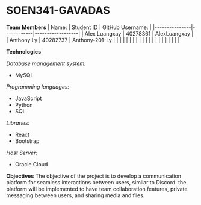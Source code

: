 # SOEN341-GAVADAS

**Team Members**
| Name:         | Student ID | GitHub Username: |
|---------------|------------|------------------|
| Alex Luangxay | 40278361   | AlexLuangxay     |
| Anthony Ly    | 40282737   | Anthony-201-Ly   |
|               |            |                  |
|               |            |                  |
|               |            |                  |
|               |            |                  |
|               |            |                  |



**Technologies**

_Database management system:_
- MySQL

_Programming languages:_
- JavaScript
- Python
- SQL

_Libraries:_
- React
- Bootstrap 

_Host Server:_
- Oracle Cloud

**Objectives**
The objective of the project is to develop a communication platform for seamless interactions between users, similar to Discord. the platform will be implemented to have team collaboration features, private messaging between users, and sharing media and files.
